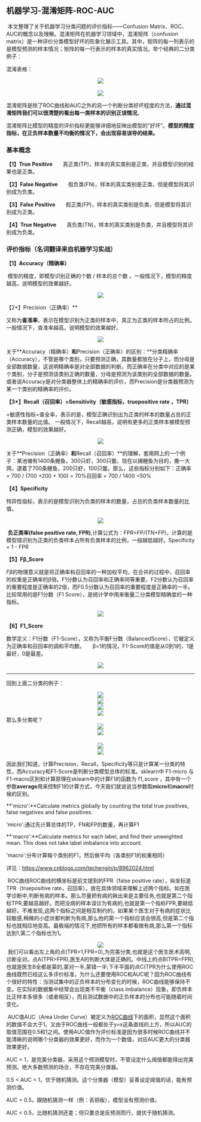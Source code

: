 ## 机器学习-混淆矩阵-ROC-AUC



​	本文整理了关于机器学习分类问题的评价指标——Confusion Matrix、ROC、AUC的概念以及理解。混淆矩阵在机器学习领域中，混淆矩阵（confusion matrix）是一种评价分类模型好坏的形象化展示工具。其中，矩阵的每一列表示的是模型预测的样本情况；矩阵的每一行表示的样本的真实情况。举个经典的二分类例子：

混淆表格：
<div align=center><img src="https://img-blog.csdn.net/20170502112526758" align=center/></div>     ​        
<div align=center><img src ="http://image109.360doc.com/DownloadImg/2018/07/3011/139873230_1_20180730111243653.png"/></div>

​	混淆矩阵是除了ROC曲线和AUC之外的另一个判断分类好坏程度的方法，**通过混淆矩阵我们可以很清楚的看出每一类样本的识别正误情况**。

​	混淆矩阵比模型的精度的评价指标更能够详细地反映出模型的”好坏”。**模型的精度指标，在正负样本数量不均衡的情况下，会出现容易误导的结果。**

### 基本概念

**【1】True Positive**　　真正类(TP)，样本的真实类别是正类，并且模型识别的结果也是正类。

**【2】False Negative**　　假负类(FN)，样本的真实类别是正类，但是模型将其识别成为负类。

**【3】False Positive**　　假正类(FP)，样本的真实类别是负类，但是模型将其识别成为正类。

**【4】True Negative**　　真负类(TN)，样本的真实类别是负类，并且模型将其识别成为负类。

### 评价指标（名词翻译来自机器学习实战）

**【1】Accuracy（精确率）**　　

​	模型的精度，即模型识别正确的个数 / 样本的总个数 。一般情况下，模型的精度越高，说明模型的效果越好。　

<div align=center><img src="https://img-blog.csdn.net/20170502110930101"/></div>



【2\*】Precision（正确率）**　　

​	又称为**查准率**，表示在模型识别为正类的样本中，真正为正类的样本所占的比例。 一般情况下，查准率越高，说明模型的效果越好。

<div align=center><img src="https://img-blog.csdn.net/20170502111036087"/></div>

​	关于**Accuracy（精确率）**和**Precision（正确率）的区别：**分类精确率（Accuracy），不管是哪个类别，只要预测正确，其数量都放在分子上，而分母是全部数据数量，这说明精确率是对全部数据的判断。而正确率在分类中对应的是某个类别，分子是预测该类别正确的数量，分母是预测为该类别的全部数据的数量。或者说Accuracy是对分类器整体上的精确率的评价，而Precision是分类器预测为某一个类别的精确率的评价。

**【3\*】Recall（召回率）=Sensitivity（敏感指标，truepositive rate ，TPR）**　　

​	=敏感性指标=查全率，表示的是，模型正确识别出为正类的样本的数量占总的正类样本数量的比值。 一般情况下，Recall越高，说明有更多的正类样本被模型预测正确，模型的效果越好。
<div align=center><img src="https://img-blog.csdn.net/20170502110607519"/></div>

​	关于**Precision（正确率）**和**Recall（召回率）**的理解，套用网上的一个例子：某池塘有1400条鲤鱼，300只虾，300只鳖。现在以捕鲤鱼为目的，撒一大网，逮着了700条鲤鱼，200只虾，100只鳖。那么，这些指标分别如下：正确率 = 700 / (700 +200 + 100) = 70%召回率 = 700 / 1400 =50%

**【4】Specificity**　　

​	特异性指标，表示的是模型识别为负类的样本的数量，占总的负类样本数量的比值。

<div align=center><img src="https://img-blog.csdn.net/20170502110617066"/></div>

​	**负正类率(false positive rate, FPR)**,计算公式为：FPR=FP/(TN+FP)，计算的是模型错识别为正类的负类样本占所有负类样本的比例，一般越低越好。Specificity = 1 - FPR 

**【5】Fβ_Score**　　

​	Fβ的物理意义就是将正确率和召回率的一种加权平均，在合并的过程中，召回率的权重是正确率的β倍。F1分数认为召回率和正确率同等重要，F2分数认为召回率的重要程度是正确率的2倍，而F0.5分数认为召回率的重要程度是正确率的一半。　　比较常用的是F1分数（F1 Score），是统计学中用来衡量二分类模型精确度的一种指标。　

<div align=center><img src="https://img-blog.csdn.net/20170502111632706"/></div>

**【6】F1_Score**　　

​	数学定义：F1分数（F1-Score），又称为平衡F分数（BalancedScore），它被定义为正确率和召回率的调和平均数。　　β=1的情况，F1-Score的值是从0到1的，1是最好，0是最差。

<div align=center><img src="https://img-blog.csdn.net/20170502111137298"/></div>

------

回到上面二分类的例子：

<div align=center><img src="https://img-blog.csdn.net/20170502112526758"/></div>
<div align=center><img src="https://img-blog.csdn.net/20170502113024760"/></div> 
<div align=center><img src="https://img-blog.csdn.net/20170502113508544"/></div>
<div align=center><img src="https://img-blog.csdn.net/20170502114417571"/></div>
那么多分类呢？
<div align=center><img src="https://img-blog.csdn.net/20170502115202272"/></div>
<div align=center><img src="https://img-blog.csdn.net/20170502131819221"/></div>　　
<div align=center><img src="https://img-blog.csdn.net/20170502132041191"/></div>
<div align=center><img src="https://img-blog.csdn.net/20170502131702575"/></div>

​	因此我们知道，计算Precision，Recall，Specificity等只是计算某一分类的特性，而Accuracy和F1-Score是判断分类模型总体的标准。sklearn中 F1-micro 与 F1-macro区别和计算原理在sklearn中的计算F1的函数为 f1_score ，其中有一个参数**average**用来控制F1的计算方式，今天我们就说说当参数取**micro**和**macro**时候的区别。

**'micro':**Calculate metrics globally by counting the total true positives, false negatives and false positives.

'micro':通过先计算总体的TP，FN和FP的数量，再计算F1

**'macro':**Calculate metrics for each label, and find their unweighted mean. This does not take label imbalance into account.

'macro':分布计算每个类别的F1，然后做平均（各类别F1的权重相同） 

详见：<https://www.cnblogs.com/techengin/p/8962024.html>

​	ROC曲线ROC曲线的横坐标是前文提到的FPR（false positive rate），纵坐标是TPR（truepositive rate，召回率）。放在具体领域来理解上述两个指标。如在医学诊断中,判断有病的样本。那么尽量把有病的揪出来是主要任务,也就是第二个指标TPR,要越高越好。而把没病的样本误诊为有病的,也就是第一个指标FPR,要越低越好。不难发现,这两个指标之间是相互制约的。如果某个医生对于有病的症状比较敏感,稍微的小症状都判断为有病,那么他的第一个指标应该会很高,但是第二个指标也就相应地变高。最极端的情况下,他把所有的样本都看做有病,那么第一个指标达到1,第二个指标也为1。

<div align=center><img src="https://img-blog.csdn.net/20140302141740687"/></div>
​	我们可以看出左上角的点(TPR=1,FPR=0),为完美分类,也就是这个医生医术高明,诊断全对。点A(TPR>FPR),医生A的判断大体是正确的。中线上的点B(TPR=FPR),也就是医生B全都是蒙的,蒙对一半,蒙错一半;下半平面的点C(TPR<FPR),这个医生说你有病,那么你很可能没有病,医生C的话我们要反着听,为真庸医。曲线距离左上角越近,证明分类器效果越好。

​	为什么使用ROC曲线既然已经这么多评价标准，为什么还要使用ROC和AUC呢？因为ROC曲线有个很好的特性：当测试集中的正负样本的分布变化的时候，ROC曲线能够保持不变。在实际的数据集中经常会出现类不平衡（class imbalance）现象，即负样本比正样本多很多（或者相反），而且测试数据中的正负样本的分布也可能随着时间变化。

​	AUC值AUC（Area Under Curve）被定义为[ROC曲线](https://baike.baidu.com/item/ROC%E6%9B%B2%E7%BA%BF)下的面积，显然这个面积的数值不会大于1。又由于ROC曲线一般都处于y=x这条直线的上方，所以AUC的取值范围在0.5和1之间。使用AUC值作为评价标准是因为很多时候ROC曲线并不能清晰的说明哪个分类器的效果更好，而作为一个数值，对应AUC更大的分类器效果更好。

AUC = 1，是完美分类器，采用这个预测模型时，不管设定什么阈值都能得出完美预测。绝大多数预测的场合，不存在完美分类器。

0.5 < AUC < 1，优于随机猜测。这个分类器（模型）妥善设定阈值的话，能有预测价值。

AUC = 0.5，跟随机猜测一样（例：丢铜板），模型没有预测价值。

AUC < 0.5，比随机猜测还差；但只要总是反预测而行，就优于随机猜测。